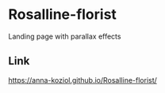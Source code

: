# Rosalline-florist
Landing page with parallax effects

## Link
https://anna-koziol.github.io/Rosalline-florist/
